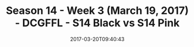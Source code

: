 ---
title: Season 14 - Week 3 (March 19, 2017) - DCGFFL - S14 Black vs S14 Pink
teams-score:
- team: _teams/s14-black.md
  score: 18
- team: _teams/s14-pink.md
  score: 34
mvp: Aaron, Greg Carter
game-ball: Ken Mitchell, Matt Cline
season: 14
week: 3
date: '2017-03-20T09:40:43'
pageid: season-14-week-3-march-19-2017-5091-vs-5102
---